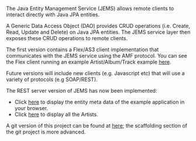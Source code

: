 The Java Entity Management Service (JEMS) allows remote clients to interact directly with Java JPA entities.

A Generic Data Access Object (DAO) provides CRUD operations (i.e. Create, Read, Update and Delete) on Java JPA entities. The JEMS service layer then exposes these CRUD operations to remote clients.

The first version contains a Flex/AS3 client implementation that communicates with the JEMS service using the AMF protocol. You can see the Flex client running an example Artist/Album/Track example [here](http://www.jamescowan.org.uk/jems-example-flex-client/).

Future versions will include new clients (e.g. Javascript etc) that will use a variety of protocols (e.g SOAP/REST).

The REST server version of JEMS has now been implemented:

  * Click [here](http://www.jamescowan.org.uk/jems-example-server-rest/meta/) to display the entity meta data of the example application in your browser.
  * Click [here](http://www.jamescowan.org.uk/jems-example-server-rest/Artist/) to display all the Artists.

A git version of this project can be found at [here](http://code.google.com/p/entity-management-service/); the scaffolding section of the git project is more advanced.